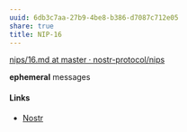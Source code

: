 ```yaml
---
uuid: 6db3c7aa-27b9-4be8-b386-d7087c712e05
share: true
title: NIP-16
---
```

[nips/16.md at master · nostr-protocol/nips](https://github.com/nostr-protocol/nips/blob/master/16.md)

**ephemeral** messages
#### Links

* [Nostr](../78abfe73-37cb-4f3b-9e08-faad85669fb7)
